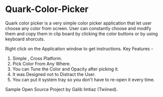 # Quark-Color-Picker


Quark color picker is a very simple color picker application that let user choose any color from screen. User can constantly choose and modify them and copy them in clip board by clicking the color buttons or by using keyboard shorcuts.

Right click on the Application window to get instructions.
Key Features -

1. Simple , Cross Platform.
2. Pick Color From Any Where.
3. You can Tune the Color and Opacity after picking it.
4. It was Designed not to Distract the User.
5. You can put it system tray so you don't have to re-open it every time.


Sample Open Source Project by Galib Imtiaz (Twiined).

